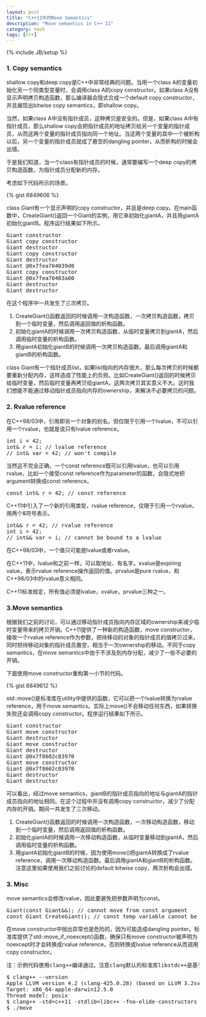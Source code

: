 ```yaml
---
layout: post
title: "C++11中的Move Semantics"
description: "Move semantics in C++ 11"
category: tech
tags: [C++]
---
```

{% include JB/setup %}


### 1. Copy semantics

shallow copy和deep copy是C++中非常经典的问题。当用一个class A的变量初始化另一个同类型变量时，会调用class A的copy constructor。如果class A没有显示声明拷贝构造函数，那么编译器会隐式合成一个default copy constructor，并且展现出bitwise copy semantics，即shallow copy。

当然，如果class A中没有指针成员，这种拷贝是安全的。但是，如果class A中有指针成员，那么shallow copy会把指针成员的地址拷贝给另一个变量的指针成员，从而这两个变量的指针成员指向同一个地址。当这两个变量的其中一个被析构以后，另一个变量的指针成员就成了悬空的dangling pointer，从而析构的时候会出错。

于是我们知道，当一个class有指针成员的时候，通常要编写一个deep copy的拷贝构造函数，为指针成员分配新的内存。

考虑如下代码所示的场景。

{% gist 6849606 %}

class Giant有一个显示声明的copy constructor，并且是deep copy。在main函数中，CreateGiant()返回一个Giant的实例，用它来初始化giantA，并且用giantA初始化giantB。程序运行结果如下所示。

<pre>
Giant constructor
Giant copy constructor
Giant destructor
Giant copy constructor
Giant destructor
Giant @0x7fea704039d0
Giant copy constructor
Giant @0x7fea70403a00
Giant destructor
Giant destructor
</pre>

在这个程序中一共发生了三次拷贝。

1. CreateGiant()函数返回的时候调用一次构造函数，一次拷贝构造函数，拷贝到一个临时变量，然后调用返回值的析构函数。
2. 初始化giantA的时候调用一次拷贝构造函数，从临时变量拷贝到giantA，然后调用临时变量的析构函数。
3. 用giantA初始化giantB的时候调用一次拷贝构造函数。最后调用giantA和giantB的析构函数。

class Giant有一个指针成员list，如果list指向的内存很大，那么每次拷贝的时候都要重新分配内存，这样造成了性能上的负担。比如CreateGiant()返回的时候拷贝给临时变量，然后临时变量再拷贝给giantA，这两次拷贝其实意义不大。这时我们想能不能通过移动指针成员指向内存的ownership，来解决不必要拷贝的问题。

### 2. Rvalue reference

在C++98/03中，引用即另一个对象的别名。但仅限于引用一个lvalue，不可以引用一个rvalue，也就是说只有lvalue reference。

<pre>
int i = 42;
int& r = i; // lvalue reference
// int& var = 42; // won't compile
</pre>

当然这不完全正确，一个const reference既可以引用lvalue，也可以引用rvalue，比如一个接受const reference作为parameter的函数，会隐式地把argument转换成const reference。

<pre>
const int& r = 42; // const reference
</pre>

C++11中引入了一个新的引用类型，rvalue reference，仅限于引用一个rvalue，用两个&符号表示。

<pre>
int&& r = 42; // rvalue reference
int i = 42;
// int&& var = i; // cannot be bound to a lvalue
</pre>

在C++98/03中，一个值只可能是lvalue或者rvalue。

在C++11中，lvalue和之前一样，可以取地址、有名字。xvalue是expiring value，表示rvalue reference操作返回的值。prvalue是pure rvalue，和C++98/03中的rvalue意义相同。

C++11标准规定，所有值必须是lvalue，xvalue，prvalue三种之一。

### 3.Move semantics

根据我们之前的讨论，可以通过移动指针成员指向内存区域的ownership来减少临时变量带来的拷贝开销。C++11提供了一种新的构造函数，move constructor，接收一个rvalue reference作为参数，把待移动的对象的指针成员的值拷贝过来，同时把待移动对象的指针成员置空，相当于一次ownership的移动。不同于copy semantics，在move semantics中由于不涉及到内存分配，减少了一些不必要的开销。

下面使用move constructor重构第一小节的代码。

{% gist 6849612 %}

std::move()是标准库在utility中提供的函数，它可以把一个lvalue转换为rvalue reference，用于move semantics。实际上move()不会移动任何东西，如果转换失败还会调用copy constructor。程序运行结果如下所示。

<pre>
Giant constructor
Giant move constructor
Giant destructor
Giant move constructor
Giant destructor
Giant @0x7f8602c03970
Giant move constructor
Giant @0x7f8602c03970
Giant destructor
Giant destructor
</pre>

可以看出，经过move semantics，giantB的指针成员指向的地址与giantA的指针成员指向的地址相同。在这个过程中并没有调用copy constructor，减少了分配内存的开销。期间一共发生了三次移动。

1. CreateGiant()函数返回的时候调用一次构造函数，一次移动构造函数，移动到一个临时变量，然后调用返回值的析构函数。
2. 初始化giantA的时候调用一次移动构造函数，从临时变量移动到giantA，然后调用临时变量的析构函数。
3. 用giantA初始化giantB的时候，因为使用move()把giantA转换成了rvalue reference，调用一次移动构造函数。最后调用giantA和giantB的析构函数。注意这里如果使用我们之前讨论的default bitwise copy，两次析构会出错。

### 3. Misc

move semantics会修改rvalue，因此要避免把参数声明为const。

<pre>
Giant(const Giant&&); // cannot move from const argument
const Giant CreateGiant(); // const temp variable cannot be moved
</pre>

在move constructor中抛出异常也是危险的，因为可能造成dangling pointer。标准库提供了std::move_if_noexcept()函数，确保只有move constructor被声明为noexcept时才会转换成rvalue reference，否则转换成lvalue reference从而调用copy constructor。

<pre>
注：示例代码使用clang++编译通过。注意clang默认的标准库libstdc++是基于gcc4.2的，这样确保了linker可以链接gcc编译的代码和clang编译的代码，但是不支持C++11的一些新特性。通过指定标准库为libc++可以解决这个问题。同时为了观察拷贝构造函数的调用，请关闭编译器对临时变量的优化（RVO/NRVO）。
</pre>

<pre>
$ clang++ --version
Apple LLVM version 4.2 (clang-425.0.28) (based on LLVM 3.2svn)
Target: x86_64-apple-darwin12.5.0
Thread model: posix
$ clang++ -std=c++11 -stdlib=libc++ -fno-elide-constructors -o move move.cpp
$ ./move
</pre>